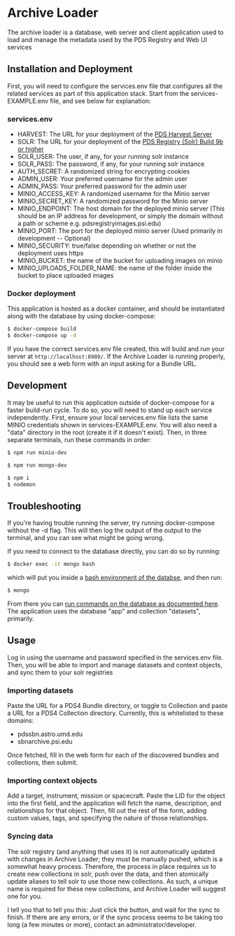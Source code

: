 # Archive Loader

The archive loader is a database, web server and client application used to load and manage the metadata used by the PDS Registry and Web UI services

## Installation and Deployment

First, you will need to configure the services.env file that configures all the related services as part of this application stack. Start from the services-EXAMPLE.env file, and see below for explanation:

### services.env
- HARVEST: The URL for your deployment of the [PDS Harvest Server](https://github.com/sbn-psi/harvest-server)
- SOLR: The URL for your deployment of the [PDS Registry (Solr) Build 9b or higher](https://pds-engineering.jpl.nasa.gov/content/pds4-software)
- SOLR_USER: The user, if any, for your running solr instance
- SOLR_PASS: The password, if any, for your running solr instance
- AUTH_SECRET: A randomized string for encrypting cookies
- ADMIN_USER: Your preferred username for the admin user
- ADMIN_PASS: Your preferred password for the admin user
- MINIO_ACCESS_KEY: A randomized username for the Minio server
- MINIO_SECRET_KEY: A randomized password for the Minio server
- MINIO_ENDPOINT: The host domain for the deployed minio server (This should be an IP address for development, or simply the domain without a path or scheme e.g. pdsregistryimages.psi.edu)
- MINIO_PORT: The port for the deployed minio server (Used primarily in development -- Optional)
- MINIO_SECURITY: true/false depending on whether or not the deployment uses https
- MINIO_BUCKET: the name of the bucket for uploading images on minio
- MINIO_UPLOADS_FOLDER_NAME: the name of the folder inside the bucket to place uploaded images

### Docker deployment
This application is hosted as a docker container, and should be instantiated along with the database by using docker-compose:

```bash
$ docker-compose build
$ docker-compose up -d
```

If you have the correct services.env file created, this will build and run your server at `http://localhost:8989/`. If the Archive Loader is running properly, you should see a web form with an input asking for a Bundle URL.

## Development

It may be useful to run this application outside of docker-compose for a faster build-run cycle. To do so, you will need to stand up each service independently. First, ensure your local services.env file lists the same MINIO credentials shown in services-EXAMPLE.env. You will also need a "data" directory in the root (create it if it doesn't exist). Then, in three separate terminals, run these commands in order:

```bash
$ npm run minio-dev
```
```bash
$ npm run mongo-dev
```
```bash
$ npm i
$ nodemon
```

## Troubleshooting

If you're having trouble running the server, try running docker-compose without the -d flag. This will then log the output of the output to the terminal, and you can see what might be going wrong.

If you need to connect to the database directly, you can do so by running:

```bash
$ docker exec -it mongo bash
```

which will put you inside a [bash environment of the databse](https://docs.mongodb.com/manual/mongo/), and then run:

```bash
$ mongo
```

From there you can [run commands on the database as documented here](https://docs.mongodb.com/manual/mongo/#working-with-the-mongo-shell). The application uses the database "app" and collection "datasets", primarily.

## Usage

Log in using the username and password specified in the services.env file. Then, you will be able to import and manage datasets and context objects, and sync them to your solr registries

### Importing datasets
Paste the URL for a PDS4 Bundle directory, or toggle to Collection and paste a URL for a PDS4 Collection directory. Currently, this is whitelisted to these domains:
* pdssbn.astro.umd.edu
* sbnarchive.psi.edu

Once fetched, fill in the web form for each of the discovered bundles and collections, then submit. 

### Importing context objects
Add a target, instrument, mission or spacecraft. Paste the LID for the object into the first field, and the application will fetch the name, description, and relationships for that object. Then, fill out the rest of the form, adding custom values, tags, and specifying the nature of those relationships.

### Syncing data
The solr registry (and anything that uses it) is not automatically updated with changes in Archive Loader; they must be manually pushed, which is a somewhat heavy process. Therefore, the process in place requires us to create new collections in solr, push over the data, and then atomically update aliases to tell solr to use those new collections. As such, a unique name is required for these new collections, and Archive Loader will suggest one for you.

I tell you that to tell you this: Just click the button, and wait for the sync to finish. If there are any errors, or if the sync process seems to be taking too long (a few minutes or more), contact an administrator/developer.